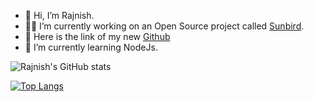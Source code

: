- 👋 Hi, I’m Rajnish.
- 👨‍💻 I’m currently working on an Open Source project called [Sunbird](https://github.com/Sunbird-Ed/).
- 👀 Here is the link of my new [Github](https://github.com/rajnishdargan)
- 🌱 I’m currently learning NodeJs.

![Rajnish's GitHub stats](https://github-readme-stats.vercel.app/api?username=rajnish-dargan&show_icons=true&theme=dark)

[![Top Langs](https://github-readme-stats.vercel.app/api/top-langs/?username=rajnish-dargan&layout=compact)](https://github.com/rajnish-dargan/github-readme-stats)

<!---
rajnishdargan/rajnishdargan is a ✨ special ✨ repository because its `README.md` (this file) appears on your GitHub profile.
You can click the Preview link to take a look at your changes.
- 👋 Hi, I’m @rajnishdargan
- 👀 I’m interested in ...
- 🌱 I’m currently learning ...
- 💞️ I’m looking to collaborate on ...
- 📫 How to reach me ...
--->
